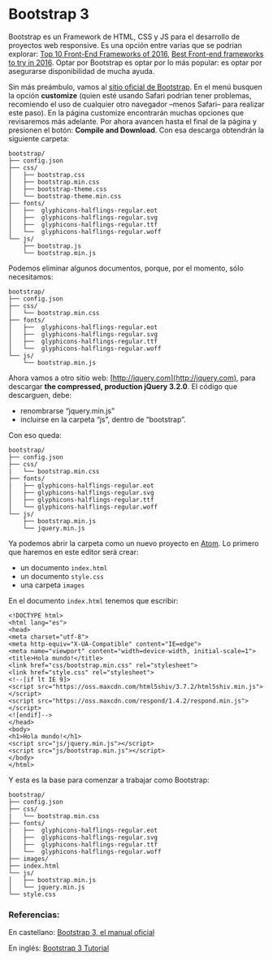 # Bootstrap 3

Bootstrap es un Framework de HTML, CSS y JS para el desarrollo de proyectos web responsive. Es una opción entre varias que se podrían explorar: [Top 10 Front-End Frameworks of 2016](https://www.keycdn.com/blog/front-end-frameworks/), [Best Front-end frameworks to try in 2016](https://hashnode.com/post/best-front-end-frameworks-to-try-in-2016-cin1unmcn00tvrb535out1y08). Optar por Bootstrap es optar por lo más popular: es optar por asegurarse disponibilidad de mucha ayuda.

Sin más preámbulo, vamos al [sitio oficial de Bootstrap](http://getbootstrap.com). En el menú busquen la opción **customize** (quien esté usando Safari podrían tener problemas, recomiendo el uso de cualquier otro navegador –menos Safari– para realizar este paso). En la página customize encontrarán muchas opciones que revisaremos más adelante. Por ahora avancen hasta el final de la página y presionen el botón: **Compile and Download**. Con esa descarga obtendrán la siguiente carpeta:

```
bootstrap/
├── config.json
├── css/
│   ├── bootstrap.css
│   ├── bootstrap.min.css
│   ├── bootstrap-theme.css
│   └── bootstrap-theme.min.css
├── fonts/
│   ├──  glyphicons-halflings-regular.eot
│   ├──  glyphicons-halflings-regular.svg
│   ├──  glyphicons-halflings-regular.ttf
│   └──  glyphicons-halflings-regular.woff
└── js/
    ├── bootstrap.js
    └── bootstrap.min.js
```

Podemos eliminar algunos documentos, porque, por el momento, sólo necesitamos: 

```
bootstrap/
├── config.json
├── css/
│   └── bootstrap.min.css
├── fonts/
│   ├──  glyphicons-halflings-regular.eot
│   ├──  glyphicons-halflings-regular.svg
│   ├──  glyphicons-halflings-regular.ttf
│   └──  glyphicons-halflings-regular.woff
└── js/
    └── bootstrap.min.js
```

Ahora vamos a otro sitio web: [http://jquery.com](http://jquery.com), para descargar **the compressed, production jQuery 3.2.0**. El código que descarguen, debe:

- renombrarse “jquery.min.js”
- incluirse en la carpeta “js”, dentro de “bootstrap”. 

Con eso queda:

```
bootstrap/
├── config.json
├── css/
|   └── bootstrap.min.css
├── fonts/
|   ├── glyphicons-halflings-regular.eot
│   ├── glyphicons-halflings-regular.svg
│   ├── glyphicons-halflings-regular.ttf
│   └── glyphicons-halflings-regular.woff
└── js/
    ├── bootstrap.min.js
    └── jquery.min.js
```

Ya podemos abrir la carpeta como un nuevo proyecto en [Atom](https://atom.io/). Lo primero que haremos en este editor será crear:

- un documento `index.html`
- un documento `style.css`
- una carpeta `images`

En el documento `index.html` tenemos que escribir: 

```
<!DOCTYPE html>
<html lang="es">
<head>
<meta charset="utf-8">
<meta http-equiv="X-UA-Compatible" content="IE=edge">
<meta name="viewport" content="width=device-width, initial-scale=1">
<title>Hola mundo!</title>
<link href="css/bootstrap.min.css" rel="stylesheet">
<link href="style.css" rel="stylesheet">
<!--[if lt IE 9]>
<script src="https://oss.maxcdn.com/html5shiv/3.7.2/html5shiv.min.js"></script>
<script src="https://oss.maxcdn.com/respond/1.4.2/respond.min.js"></script>
<![endif]-->
</head>
<body>
<h1>Hola mundo!</h1>
<script src="js/jquery.min.js"></script>
<script src="js/bootstrap.min.js"></script>
</body>
</html>
```

Y esta es la base para comenzar a trabajar como Bootstrap:

```
bootstrap/
├── config.json
├── css/
|   └── bootstrap.min.css
├── fonts/
|   ├──  glyphicons-halflings-regular.eot
│   ├──  glyphicons-halflings-regular.svg
│   ├──  glyphicons-halflings-regular.ttf
│   └──  glyphicons-halflings-regular.woff
├── images/
├── index.html
└── js/
│   ├── bootstrap.min.js
│   └── jquery.min.js
└── style.css
```

### Referencias:

En castellano: [Bootstrap 3, el manual oficial](https://librosweb.es/libro/bootstrap_3/)

En inglés: [Bootstrap 3 Tutorial](https://www.w3schools.com/bootstrap/)
